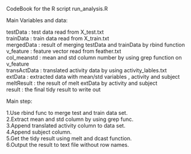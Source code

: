 CodeBook for the R script run_analysis.R

Main Variables and data:

testData : test data read from X_test.txt<br>
trainData : train data read from X_train.txt<br>
mergedData : result of merging testData and trainData by rbind function<br>
v_feature : feature vector read from feather.txt<br>
col_meanstd : mean and std column number by using grep function on v_feature<br>
transActData : translated activity data by using activity_lables.txt<br>
extData : extracted data with mean/std variables , activity and subject<br>
meltResult : the result of melt extData by activity and subject<br>
result : the final tidy result to write out


Main step:

1.Use rbind func to merge test and train data set.<br>
2.Extract mean and std column by using grep func.<br>
3.Append translated activity column to data set.<br>
4.Append subject column.<br>
5.Get the tidy result using melt and dcast function.<br>
6.Output the result to text file without row names.
